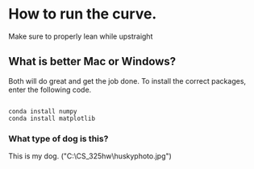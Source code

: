# How to run the curve.
Make sure to properly lean while upstraight

## What is better Mac or Windows?
Both will do great and get the job done. 
To install the correct packages, enter 
the following code.

<code>
conda install numpy
conda install matplotlib
</code>

### What type of dog is this?
This is my dog.
("C:\CS_325hw\huskyphoto.jpg")
